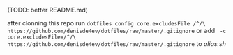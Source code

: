 
(TODO: better README.md)

after clonning this repo 
run `dotfiles config core.excludesFile /^/\ https://github.com/denisde4ev/dotfiles/raw/master/.gitignore`
or add ` -c core.excludesFile=/^/\ https://github.com/denisde4ev/dotfiles/raw/master/.gitignore` to *alias.sh*

<!-- todo: real readme text here -->

